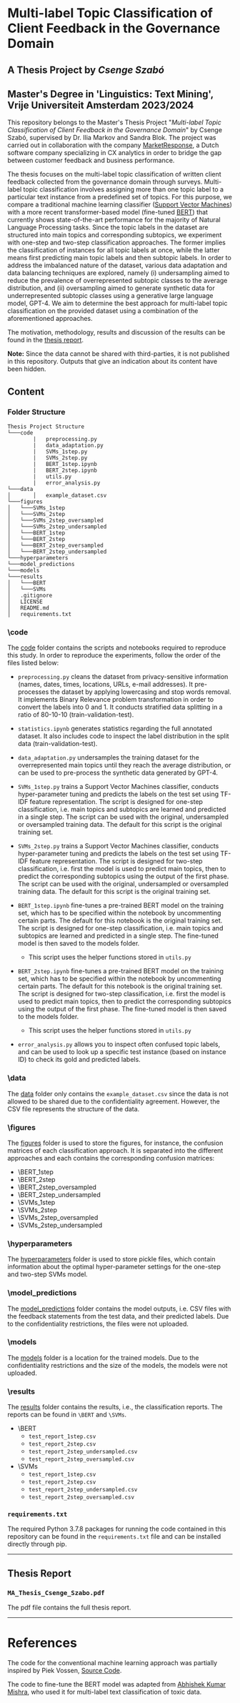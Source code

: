 # Multi-label Topic Classification of Client Feedback in the Governance Domain 

## A Thesis Project by *Csenge Szabó* 
## Master's Degree in 'Linguistics: Text Mining', Vrije Universiteit Amsterdam 2023/2024

This repository belongs to the Master's Thesis Project "*Multi-label Topic Classification of Client Feedback in the Governance Domain*" by Csenge Szabó, supervised by Dr. Ilia Markov and Sandra Blok. 
The project was carried out in collaboration with the company [MarketResponse](https://marketresponsegroup.com/), a Dutch software company specializing in CX analytics in order to bridge the gap between customer feedback and business performance.

The thesis focuses on the multi-label topic classification of written client feedback collected from the governance domain through surveys. Multi-label topic classification involves assigning more than one topic label to a particular text instance from a predefined set of topics. For this purpose, we compare a traditional machine learning classifier ([Support Vector Machines](https://scikit-learn.org/stable/modules/svm.html)) with a more recent transformer-based model (fine-tuned [BERT](https://huggingface.co/google-bert/bert-base-uncased)) that currently shows state-of-the-art performance for the majority of Natural Language Processing tasks. Since the topic labels in the dataset are structured into main topics and corresponding subtopics, we experiment with one-step and two-step classification approaches. The former implies the classification of instances for all topic labels at once, while the latter means first predicting main topic labels and then subtopic labels. In order to address the imbalanced nature of the dataset, various data adaptation and data balancing techniques are explored, namely (i) undersampling aimed to reduce the prevalence of overrepresented subtopic classes to the average distribution, and (ii) oversampling aimed to generate synthetic data for underrepresented subtopic classes using a generative large language model, GPT-4. We aim to determine the best approach for multi-label topic classification on the provided dataset using a combination of the aforementioned approaches.

The motivation, methodology, results and discussion of the results can be found in the [thesis report](https://github.com/csenge-szabo/Multi-label_Topic_Classification_Thesis/blob/main/MA_Thesis_Csenge_Szabo.pdf). 

**Note:** Since the data cannot be shared with third-parties, it is not published in this repository. Outputs that give an indication about its content have been hidden.

## Content

### Folder Structure 
```
Thesis Project Structure 
└───code
        |   preprocessing.py
        |   data_adaptation.py
        |   SVMs_1step.py
        |   SVMs_2step.py
        |   BERT_1step.ipynb
        |   BERT_2step.ipynb
        |   utils.py
        |   error_analysis.py
└───data
│       │   example_dataset.csv
└───figures
│   └───SVMs_1step
│   └───SVMs_2step
│   └───SVMs_2step_oversampled
│   └───SVMs_2step_undersampled
│   └───BERT_1step
│   └───BERT_2step
│   └───BERT_2step_oversampled
│   └───BERT_2step_undersampled
└───hyperparameters
└───model_predictions
└───models
└───results
│   └───BERT
│   └───SVMs
│   .gitignore
│   LICENSE
│   README.md
│   requirements.txt
```

### \code
The [code](https://github.com/csenge-szabo/Multi-label_Topic_Classification_Thesis/tree/main/code) folder contains the scripts and  notebooks required to reproduce this study.
In order to reproduce the experiments, follow the order of the files listed below:

* `preprocessing.py` cleans the dataset from privacy-sensitive information (names, dates, times, locations, URLs, e-mail addresses). It pre-processes the dataset by applying lowercasing and stop words removal. It implements Binary Relevance problem transformation in order to convert the labels into 0 and 1. It conducts stratified data splitting in a ratio of 80-10-10 (train-validation-test).

* `statistics.ipynb` generates statistics regarding the full annotated dataset. It also includes code to inspect the label distribution in the split data (train-validation-test).

* `data_adaptation.py` undersamples the training dataset for the overrepresented main topics until they reach the average distribution, or can be used to pre-process the synthetic data generated by GPT-4.

* `SVMs_1step.py` trains a Support Vector Machines classifier, conducts hyper-parameter tuning and predicts the labels on the test set using TF-IDF feature representation. The script is designed for one-step classification, i.e. main topics and subtopics are learned and predicted in a single step. The script can be used with the original, undersampled or oversampled training data. The default for this script is the original training set.

* `SVMs_2step.py` trains a Support Vector Machines classifier, conducts hyper-parameter tuning and predicts the labels on the test set using TF-IDF feature representation. The script is designed for two-step classification, i.e. first the model is used to predict main topics, then to predict the corresponding subtopics using the output of the first phase. The script can be used with the original, undersampled or oversampled training data. The default for this script is the original training set.

* `BERT_1step.ipynb` fine-tunes a pre-trained BERT model on the training set, which has to be specified within the notebook by uncommenting certain parts. The default for this notebook is the original training set. The script is designed for one-step classification, i.e. main topics and subtopics are learned and predicted in a single step. The fine-tuned model is then saved to the models folder.
    * This script uses the helper functions stored in `utils.py`

* `BERT_2step.ipynb` fine-tunes a pre-trained BERT model on the training set, which has to be specified within the notebook by uncommenting certain parts. The default for this notebook is the original training set. The script is designed for two-step classification, i.e. first the model is used to predict main topics, then to predict the corresponding subtopics using the output of the first phase. The fine-tuned model is then saved to the models folder.
    * This script uses the helper functions stored in `utils.py`

* `error_analysis.py` allows you to inspect often confused topic labels, and can be used to look up a specific test instance (based on instance ID) to check its gold and predicted labels.

### \data
The [data](https://github.com/csenge-szabo/Multi-label_Topic_Classification_Thesis/tree/main/data) folder only contains the `example_dataset.csv` since the data is not allowed to be shared due to the confidentiality agreement. However, the CSV file represents the structure of the data.

### \figures
The [figures](https://github.com/csenge-szabo/Multi-label_Topic_Classification_Thesis/tree/main/figures) folder is used to store the figures, for instance, the confusion matrices of each classification approach. It is separated into the different approaches and each contains the corresponding confusion matrices:

* \BERT_1step
* \BERT_2step
* \BERT_2step_oversampled
* \BERT_2step_undersampled
* \SVMs_1step
* \SVMs_2step
* \SVMs_2step_oversampled
* \SVMs_2step_undersampled

### \hyperparameters
The [hyperparameters](https://github.com/csenge-szabo/Multi-label_Topic_Classification_Thesis/tree/main/hyperparameters) folder is used to store pickle files, which contain information about the optimal hyper-parameter settings for the one-step and two-step SVMs model. 

### \model_predictions
The [model_predictions](https://github.com/csenge-szabo/Multi-label_Topic_Classification_Thesis/tree/main/model_predictions) folder contains the model outputs, i.e. CSV files with the feedback statements from the test data, and their predicted labels. Due to the confidentiality restrictions, the files were not uploaded.

### \models
The [models](https://github.com/csenge-szabo/Multi-label_Topic_Classification_Thesis/tree/main/models) folder is a location for the trained models. Due to the confidentiality restrictions and the size of the models, the models were not uploaded.

### \results
The [results](https://github.com/csenge-szabo/Multi-label_Topic_Classification_Thesis/tree/main/results) folder contains the results, i.e., the classification reports. The reports can be found in `\BERT` and `\SVMs`.
* \BERT
    * `test_report_1step.csv`
    * `test_report_2step.csv`
    * `test_report_2step_undersampled.csv`
    * `test_report_2step_oversampled.csv`
* \SVMs
    * `test_report_1step.csv`
    * `test_report_2step.csv`
    * `test_report_2step_undersampled.csv`
    * `test_report_2step_oversampled.csv`

### `requirements.txt`
The required Python 3.7.8 packages for running the code contained in this repository can be found in the `requirements.txt` file and can be installed directly through pip.
***

## Thesis Report
### `MA_Thesis_Csenge_Szabo.pdf`
The pdf file contains the full thesis report.
***

# References
The code for the conventional machine learning approach was partially inspired by Piek Vossen, [Source Code](https://github.com/cltl/ma-hlt-labs/tree/master/lab3.machine_learning).

The code to fine-tune the BERT model was adapted from [Abhishek Kumar Mishra](https://github.com/abhimishra91/transformers-tutorials/blob/master/transformers_multi_label_classification.ipynb), who used it for multi-label text classification of toxic data.
